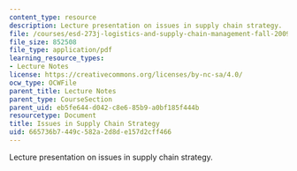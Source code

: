 ```yaml
---
content_type: resource
description: Lecture presentation on issues in supply chain strategy.
file: /courses/esd-273j-logistics-and-supply-chain-management-fall-2009/665736b7449c582a2d8de157d2cff466_MITESD_273JF09_lec03.pdf
file_size: 852508
file_type: application/pdf
learning_resource_types:
- Lecture Notes
license: https://creativecommons.org/licenses/by-nc-sa/4.0/
ocw_type: OCWFile
parent_title: Lecture Notes
parent_type: CourseSection
parent_uid: eb5fe644-d042-c8e6-85b9-a0bf185f444b
resourcetype: Document
title: Issues in Supply Chain Strategy
uid: 665736b7-449c-582a-2d8d-e157d2cff466
---
```

Lecture presentation on issues in supply chain strategy.